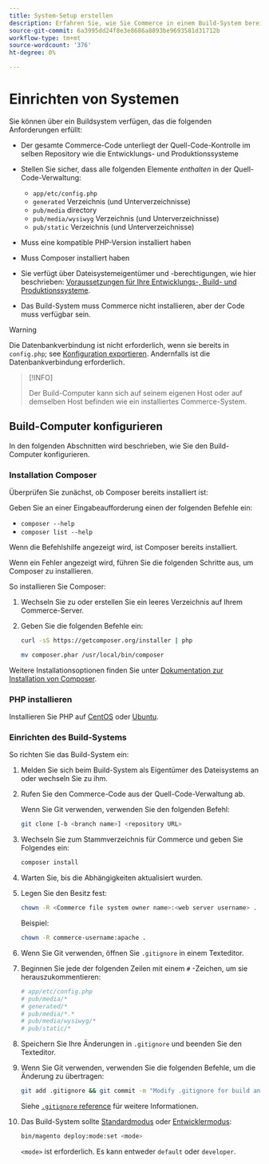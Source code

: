 ```yaml
---
title: System-Setup erstellen
description: Erfahren Sie, wie Sie Commerce in einem Build-System bereitstellen.
source-git-commit: 6a3995dd24f8e3e8686a8893be9693581d31712b
workflow-type: tm+mt
source-wordcount: '376'
ht-degree: 0%

---
```



# Einrichten von Systemen

Sie können über ein Buildsystem verfügen, das die folgenden Anforderungen erfüllt:

- Der gesamte Commerce-Code unterliegt der Quell-Code-Kontrolle im selben Repository wie die Entwicklungs- und Produktionssysteme
- Stellen Sie sicher, dass alle folgenden Elemente _enthalten_ in der Quell-Code-Verwaltung:

   - `app/etc/config.php`
   - `generated` Verzeichnis (und Unterverzeichnisse)
   - `pub/media` directory
   - `pub/media/wysiwyg` Verzeichnis (und Unterverzeichnisse)
   - `pub/static` Verzeichnis (und Unterverzeichnisse)

- Muss eine kompatible PHP-Version installiert haben
- Muss Composer installiert haben
- Sie verfügt über Dateisystemeigentümer und -berechtigungen, wie hier beschrieben: [Voraussetzungen für Ihre Entwicklungs-, Build- und Produktionssysteme](../deployment/technical-details.md).
- Das Build-System muss Commerce nicht installieren, aber der Code muss verfügbar sein.

>[!WARNING]
>
>Die Datenbankverbindung ist nicht erforderlich, wenn sie bereits in `config.php`; see [Konfiguration exportieren](../cli/export-configuration.md). Andernfalls ist die Datenbankverbindung erforderlich.

>[!INFO]
>
>Der Build-Computer kann sich auf seinem eigenen Host oder auf demselben Host befinden wie ein installiertes Commerce-System.

## Build-Computer konfigurieren

In den folgenden Abschnitten wird beschrieben, wie Sie den Build-Computer konfigurieren.

### Installation Composer

Überprüfen Sie zunächst, ob Composer bereits installiert ist:

Geben Sie an einer Eingabeaufforderung einen der folgenden Befehle ein:

- `composer --help`
- `composer list --help`

Wenn die Befehlshilfe angezeigt wird, ist Composer bereits installiert.

Wenn ein Fehler angezeigt wird, führen Sie die folgenden Schritte aus, um Composer zu installieren.

So installieren Sie Composer:

1. Wechseln Sie zu oder erstellen Sie ein leeres Verzeichnis auf Ihrem Commerce-Server.

1. Geben Sie die folgenden Befehle ein:

   ```bash
   curl -sS https://getcomposer.org/installer | php
   ```

   ```bash
   mv composer.phar /usr/local/bin/composer
   ```

Weitere Installationsoptionen finden Sie unter [Dokumentation zur Installation von Composer][composer].

### PHP installieren

Installieren Sie PHP auf [CentOS] oder [Ubuntu].

### Einrichten des Build-Systems

So richten Sie das Build-System ein:

1. Melden Sie sich beim Build-System als Eigentümer des Dateisystems an oder wechseln Sie zu ihm.
1. Rufen Sie den Commerce-Code aus der Quell-Code-Verwaltung ab.

   Wenn Sie Git verwenden, verwenden Sie den folgenden Befehl:

   ```bash
   git clone [-b <branch name>] <repository URL>
   ```

1. Wechseln Sie zum Stammverzeichnis für Commerce und geben Sie Folgendes ein:

   ```bash
   composer install
   ```

1. Warten Sie, bis die Abhängigkeiten aktualisiert wurden.
1. Legen Sie den Besitz fest:

   ```bash
   chown -R <Commerce file system owner name>:<web server username> .
   ```

   Beispiel:

   ```bash
   chown -R commerce-username:apache .
   ```

1. Wenn Sie Git verwenden, öffnen Sie `.gitignore` in einem Texteditor.
1. Beginnen Sie jede der folgenden Zeilen mit einem `#` -Zeichen, um sie herauszukommentieren:

   ```conf
   # app/etc/config.php
   # pub/media/*
   # generated/*
   # pub/media/*.*
   # pub/media/wysiwyg/*
   # pub/static/*
   ```

1. Speichern Sie Ihre Änderungen in `.gitignore` und beenden Sie den Texteditor.
1. Wenn Sie Git verwenden, verwenden Sie die folgenden Befehle, um die Änderung zu übertragen:

   ```bash
   git add .gitignore && git commit -m "Modify .gitignore for build and production"
   ```

   Siehe [`.gitignore` reference](../reference/config-reference-gitignore.md) für weitere Informationen.

1. Das Build-System sollte [Standardmodus](../bootstrap/application-modes.md#default-mode) oder [Entwicklermodus](../bootstrap/application-modes.md#developer-mode):

   ```bash
   bin/magento deploy:mode:set <mode>
   ```

   `<mode>` ist erforderlich. Es kann entweder `default` oder `developer`.

<!-- Link Definitions -->

[CentOS]: https://wiki.centos.org/HowTos/php7
[composer]: https://getcomposer.org/download/
[Ubuntu]: https://help.ubuntu.com/lts/serverguide/php.html
